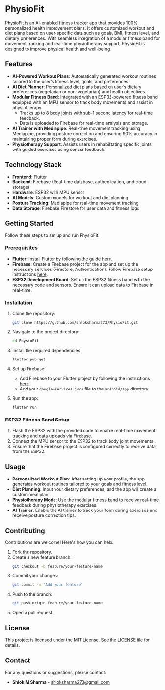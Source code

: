 
# PhysioFit

PhysioFit is an AI-enabled fitness tracker app that provides 100% personalized health improvement plans. It offers customized workout and diet plans based on user-specific data such as goals, BMI, fitness level, and dietary preferences. With seamless integration of a modular fitness band for movement tracking and real-time physiotherapy support, PhysioFit is designed to improve physical health and well-being.

## Features

- **AI-Powered Workout Plans**: Automatically generated workout routines tailored to the user’s fitness level, goals, and preferences.
- **AI Diet Planner**: Personalized diet plans based on user’s dietary preferences (vegetarian or non-vegetarian) and health objectives.
- **Modular Fitness Band**: Integrated with an ESP32-powered fitness band equipped with an MPU sensor to track body movements and assist in physiotherapy.
  - Tracks up to 8 body joints with sub-1 second latency for real-time feedback.
  - Data is uploaded to Firebase for real-time analysis and storage.
- **AI Trainer with Mediapipe**: Real-time movement tracking using Mediapipe, providing posture correction and ensuring 90% accuracy in maintaining proper form during exercises.
- **Physiotherapy Support**: Assists users in rehabilitating specific joints with guided exercises using sensor feedback.

## Technology Stack

- **Frontend**: Flutter
- **Backend**: Firebase (Real-time database, authentication, and cloud storage)
- **Hardware**: ESP32 with MPU sensor
- **AI Models**: Custom models for workout and diet planning
- **Posture Tracking**: Mediapipe for real-time movement tracking
- **Data Storage**: Firebase Firestore for user data and fitness logs

## Getting Started

Follow these steps to set up and run PhysioFit:

### Prerequisites

- **Flutter**: Install Flutter by following the guide [here](https://flutter.dev/docs/get-started/install).
- **Firebase**: Create a Firebase project for the app and set up the necessary services (Firestore, Authentication). Follow Firebase setup instructions [here](https://firebase.google.com/docs/flutter/setup).
- **ESP32 Development Board**: Set up the ESP32 fitness band with the necessary code and sensors. Ensure it can upload data to Firebase in real-time.

### Installation

1. Clone the repository:
   ```bash
   git clone https://github.com/shloksharma273/PhysioFit.git
   ```

2. Navigate to the project directory:
   ```bash
   cd PhysioFit
   ```

3. Install the required dependencies:
   ```bash
   flutter pub get
   ```

4. Set up Firebase:
   - Add Firebase to your Flutter project by following the instructions [here](https://firebase.google.com/docs/flutter/setup).
   - Add your `google-services.json` file to the `android/app` directory.

5. Run the app:
   ```bash
   flutter run
   ```

### ESP32 Fitness Band Setup

1. Flash the ESP32 with the provided code to enable real-time movement tracking and data uploads via Firebase.
2. Connect the MPU sensor to the ESP32 to track body joint movements.
3. Ensure that the Firebase project is configured correctly to receive data from the ESP32.

## Usage

- **Personalized Workout Plan**: After setting up your profile, the app generates workout routines tailored to your goals and fitness level.
- **Diet Planning**: Input your dietary preferences, and the app will create a custom meal plan.
- **Physiotherapy Mode**: Use the modular fitness band to receive real-time feedback during physiotherapy exercises.
- **AI Trainer**: Enable the AI trainer to track your form during exercises and receive posture correction tips.

## Contributing

Contributions are welcome! Here's how you can help:

1. Fork the repository.
2. Create a new feature branch:
   ```bash
   git checkout -b feature/your-feature-name
   ```
3. Commit your changes:
   ```bash
   git commit -m "Add your feature"
   ```
4. Push to the branch:
   ```bash
   git push origin feature/your-feature-name
   ```
5. Open a pull request.

## License

This project is licensed under the MIT License. See the [LICENSE](LICENSE) file for details.

## Contact

For any questions or suggestions, please contact:
- **Shlok M Sharma** - [shloksharma273@gmail.com](mailto:shloksharma273@gmail.com)
